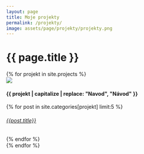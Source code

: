 ```yaml
---
layout: page
title: Moje projekty
permalink: /projekty/
image: assets/page/projekty/projekty.png
---
```

 

<h1>  {{ page.title }} </h1>

<div class="container row">
{% for projekt in site.projects %}
    <!--PROJECT-->
    <div class="card blog-post">
      <!--THUMBNAIL-->
      <a href="{{ site.categories[projekt][0].url }}" data-disqus-identifier="{{ post.url }}" >
        <img class="card-img-top" src="{{site.url}}{{site.baseurl}}/assets/blog/{{ site.categories[projekt][0].thumbnail }}">
      </a>
      <!--TITLE-->
      <div class="card-body center">
        <!--TITLE-->
        <h4 class="card-title">{{ projekt | capitalize | replace: "Navod", "Návod" }}</h4>
        {% for post in site.categories[projekt] limit:5 %}
          <h6 class="card-subtitle mb-2 "><a href="{{ site.baseurl }}{{ post.url }}">{{post.title}}</a></h6>
        {% endfor %}
        <!--<a href="{{ post.url | prepend: site.baseurl }}" data-disqus-identifier="{{ post.url }}" class="btn btn-primary btn-lg">Read</a>-->
      </div>
    </div>     
{% endfor %}
</div>
